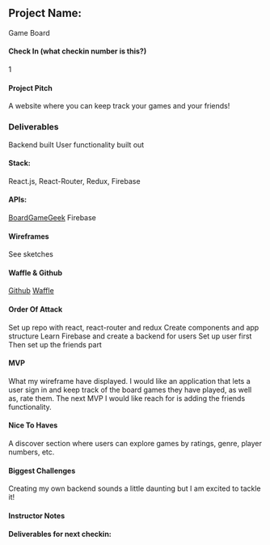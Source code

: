## Project Name:
Game Board

#### Check In (what checkin number is this?)
1

#### Project Pitch
A website where you can keep track your games and your friends!

### Deliverables
Backend built
User functionality built out

#### Stack:
React.js, React-Router, Redux, Firebase

#### APIs:
[BoardGameGeek](https://boardgamegeek.com/wiki/page/BGG_XML_API&redirectedfrom=XML_API#)
Firebase

#### Wireframes
See sketches

#### Waffle & Github
[Github](https://github.com/cbdallavalle/GameBoard)
[Waffle](https://waffle.io/cbdallavalle/GameBoard)

#### Order Of Attack
Set up repo with react, react-router and redux
Create components and app structure
Learn Firebase and create a backend for users
Set up user first
Then set up the friends part

#### MVP
What my wireframe have displayed. I would like an application that lets a user sign in and keep track of the board games they have played, as well as, rate them. The next MVP I would like reach for is adding the friends functionality. 

#### Nice To Haves
A discover section where users can explore games by ratings, genre, player numbers, etc.

#### Biggest Challenges
Creating my own backend sounds a little daunting but I am excited to tackle it!

#### Instructor Notes

#### Deliverables for next checkin:

